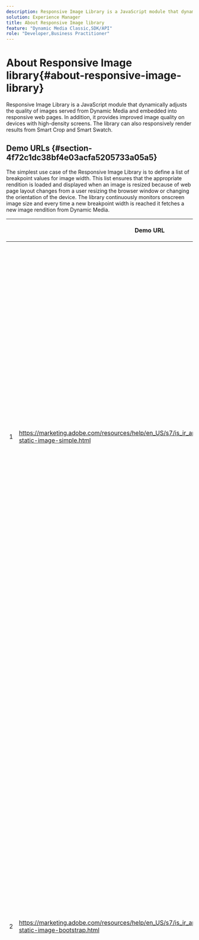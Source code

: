 ```yaml
---
description: Responsive Image Library is a JavaScript module that dynamically adjusts the quality of images served from Dynamic Media and embedded into responsive web pages. In addition, it provides improved image quality on devices with high-density screens. The library can also responsively render results from Smart Crop and Smart Swatch.
solution: Experience Manager
title: About Responsive Image library
feature: "Dynamic Media Classic,SDK/API"
role: "Developer,Business Practitioner"
---
```


# About Responsive Image library{#about-responsive-image-library}

Responsive Image Library is a JavaScript module that dynamically adjusts the quality of images served from Dynamic Media and embedded into responsive web pages. In addition, it provides improved image quality on devices with high-density screens. The library can also responsively render results from Smart Crop and Smart Swatch.

## Demo URLs {#section-4f72c1dc38bf4e03acfa5205733a05a5}

The simplest use case of the Responsive Image Library is to define a list of breakpoint values for image width. This list ensures that the appropriate rendition is loaded and displayed when an image is resized because of web page layout changes from a user resizing the browser window or changing the orientation of the device. The library continuously monitors onscreen image size and every time a new breakpoint width is reached it fetches a new image rendition from Dynamic Media.

<table id="table_3D3D3991B802461A888E1093C1217D26"> 
 <thead> 
  <tr> 
   <th colname="col01" class="entry"> </th> 
   <th colname="col1" class="entry"> <p>Demo URL </p> </th> 
   <th colname="col2" class="entry"> <p>Description </p> </th> 
  </tr> 
 </thead>
 <tbody> 
  <tr> 
   <td colname="col01"> <p>1 </p> </td> 
   <td colname="col1"> <p> <a href="https://marketing.adobe.com/resources/help/en_US/s7/is_ir_api/is_api/samples/responsive-static-image-simple.html" scope="external" format="https"> https://marketing.adobe.com/resources/help/en_US/s7/is_ir_api/is_api/samples/responsive-static-image-simple.html </a> </p> <p> 
     <!-- http://sasha.s7qa.com/jira-bugs/S7-7729/responsive-static-image-simple.htm--> </p> </td> 
   <td colname="col2"> <p>The following is a simple example where the responsive image is within a container that takes 50% of the web page width. Every time the browser window is resized the container width changes. When the image width reaches one of the configured breakpoints-which are set at 200, 400, 600 and 800 pixels for illustrative purposes-a new rendition is downloaded and displayed. The goal is to avoid loading unnecessary large images and save network bandwidth. </p> <p>Click the URL to open the web page, resize the browser window, and monitor network traffic. </p> </td> 
  </tr> 
  <tr> 
   <td colname="col01"> <p>2 </p> </td> 
   <td colname="col1"> <p> <a href="https://marketing.adobe.com/resources/help/en_US/s7/is_ir_api/is_api/samples/responsive-static-image-bootstrap.html" format="https" scope="external"> https://marketing.adobe.com/resources/help/en_US/s7/is_ir_api/is_api/samples/responsive-static-image-bootstrap.html </a> </p> <p> 
     <!-- http://sasha.s7qa.com/jira-bugs/S7-7729/responsive-static-image-bootstrap.htm--> </p> </td> 
   <td colname="col2"> <p>The following Bootstrap example illustrates the same use case in a web page. According to Bootstrap CSS, the layout cell to which the responsive image is added can take one of the following widths: 360, 720 and 940 pixels. These are the exact values that are passed as breakpoints to the Responsive Image Library. As such, Dynamic Media ensures that the client's network bandwidth is used effectively. And, it also ensures that the image is displayed in the exact size needed-given the current web page layout-without any visual artifacts from scaling the client-side browser. </p> <p>Click the URL to open the web page, resize the browser window to hit different layout breakpoints, and monitor network traffic. </p> <p>More advanced use cases include associating different Image Presets, or Image Serving commands, or both, with different breakpoint values. </p> </td> 
  </tr> 
  <tr> 
   <td colname="col01"> <p>3 </p> </td> 
   <td colname="col1"> <p> <a href="https://marketing.adobe.com/resources/help/en_US/s7/is_ir_api/is_api/samples/image-presets.html" format="https" scope="external"> https://marketing.adobe.com/resources/help/en_US/s7/is_ir_api/is_api/samples/image-presets.html </a> </p> <p> 
     <!--http://sasha.s7qa.com/jira-bugs/S7-7729/image-presets.html--> </p> </td> 
   <td colname="col2"> <p>In this next example, Image Presets of different image quality and format for different breakpoint sizes are used. For a small breakpoint, a low-quality preset is applied which forces Image Serving to return the GIF image compressed to six colors only. A medium breakpoint is using an Image Preset configured for JPEG with high compression. The largest breakpoint is associated with a high-quality Image Preset using lossless PNG. Such method ensures that high-quality images are delivered to such devices, based on the assumption that devices with larger screens have greater bandwidth and processing power. </p> <p>Click the URL to open the web page, resize the web browser window from larger to smaller and notice how the image quality degrades. </p> </td> 
  </tr> 
  <tr> 
   <td colname="col01"> <p>4 </p> </td> 
   <td colname="col1"> <p> <a href="https://marketing.adobe.com/resources/help/en_US/s7/is_ir_api/is_api/samples/crops.html" format="https" scope="external"> https://marketing.adobe.com/resources/help/en_US/s7/is_ir_api/is_api/samples/crops.html </a> </p> <p> 
     <!--http://sasha.s7qa.com/jira-bugs/S7-7729/crops.html--> </p> </td> 
   <td colname="col2"> <p>In addition to Image Presets, it is possible to associate specific Image Serving commands with breakpoints. The following example shows how it is possible to gradually crop the banner image to the region of interest as the onscreen image size becomes smaller. Here, the largest breakpoint does not have any Image Serving commands at all, so the banner image is fully visible. At medium breakpoint applies moderate cropping, making only the runner with text "Running" visible. At small breakpoint, more cropping is applied so that only the product is shown. </p> <p>Click the URL to open the web page and resize your browser window. Notice how the image crops gradually as you go from a larger to a smaller size. </p> </td> 
  </tr> 
  <tr> 
   <td colname="col01"> <p>5 </p> </td> 
   <td colname="col1"> <p> <a href="https://marketing.adobe.com/resources/help/en_US/s7/is_ir_api/is_api/samples/template.html" format="https" scope="external"> https://marketing.adobe.com/resources/help/en_US/s7/is_ir_api/is_api/samples/template.html </a> </p> <p> 
     <!--http://sasha.s7qa.com/jira-bugs/S7-7729/template.html--> </p> </td> 
   <td colname="col2"> <p>You can also use Image Serving commands with Image Serving Templates to control certain template parameters based on the image size. In this next example, an Image Serving Template is used where the font size of the text overlay is parameterized using <span class="codeph"> $fontsize </span> parameter. Responsive image is configured to use a larger font size for smaller image sizes to ensure that text always remains readable: </p> </td> 
  </tr> 
 </tbody> 
</table>

## System requirements {#section-35ea9e9c79cc43d7bcefdc240340fba4}

**Server hardware and software**

* Dynamic Media Image Serving 6.0.1 or later.

**Client browser minimum requirements**

* Microsoft® Windows® 7 or later; Mac OS X 10.8 or later. 
* Firefox 23, Safari 6, Chrome 29, IE 9 or later. 
* iOS 6 or later. 
* Certified on iPhone3GS or later and iPad2 or later (native browsers only). 
* Android OS 2.3 or later. 
* Internet Explorer on mobile devices is not supported at this time.

